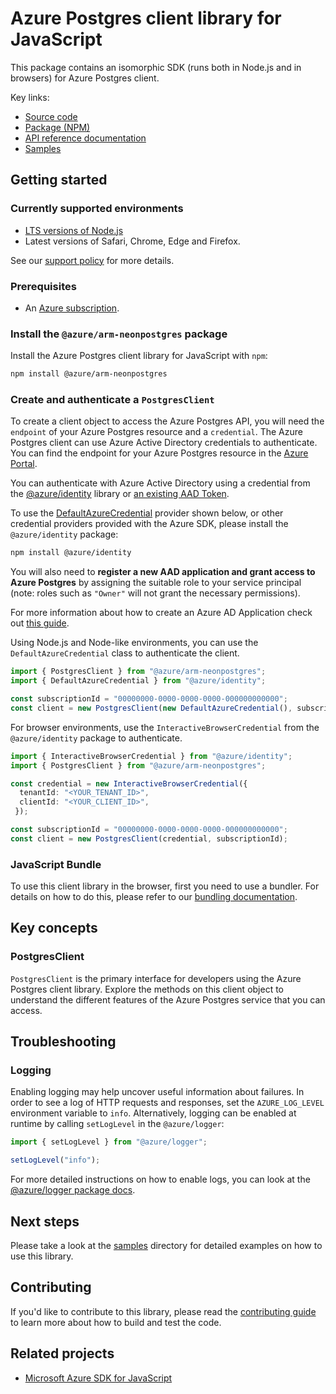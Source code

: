 # Azure Postgres client library for JavaScript

This package contains an isomorphic SDK (runs both in Node.js and in browsers) for Azure Postgres client.



Key links:

- [Source code](https://github.com/Azure/azure-sdk-for-js/tree/main/sdk/neonpostgres/arm-neonpostgres)
- [Package (NPM)](https://www.npmjs.com/package/@azure/arm-neonpostgres)
- [API reference documentation](https://learn.microsoft.com/javascript/api/@azure/arm-neonpostgres?view=azure-node-preview)
- [Samples](https://github.com/Azure/azure-sdk-for-js/tree/main/sdk/neonpostgres/arm-neonpostgres/samples)

## Getting started

### Currently supported environments

- [LTS versions of Node.js](https://github.com/nodejs/release#release-schedule)
- Latest versions of Safari, Chrome, Edge and Firefox.

See our [support policy](https://github.com/Azure/azure-sdk-for-js/blob/main/SUPPORT.md) for more details.

### Prerequisites

- An [Azure subscription][azure_sub].

### Install the `@azure/arm-neonpostgres` package

Install the Azure Postgres client library for JavaScript with `npm`:

```bash
npm install @azure/arm-neonpostgres
```

### Create and authenticate a `PostgresClient`

To create a client object to access the Azure Postgres API, you will need the `endpoint` of your Azure Postgres resource and a `credential`. The Azure Postgres client can use Azure Active Directory credentials to authenticate.
You can find the endpoint for your Azure Postgres resource in the [Azure Portal][azure_portal].

You can authenticate with Azure Active Directory using a credential from the [@azure/identity][azure_identity] library or [an existing AAD Token](https://github.com/Azure/azure-sdk-for-js/blob/master/sdk/identity/identity/samples/AzureIdentityExamples.md#authenticating-with-a-pre-fetched-access-token).

To use the [DefaultAzureCredential][defaultazurecredential] provider shown below, or other credential providers provided with the Azure SDK, please install the `@azure/identity` package:

```bash
npm install @azure/identity
```

You will also need to **register a new AAD application and grant access to Azure Postgres** by assigning the suitable role to your service principal (note: roles such as `"Owner"` will not grant the necessary permissions).

For more information about how to create an Azure AD Application check out [this guide](https://learn.microsoft.com/azure/active-directory/develop/howto-create-service-principal-portal).

Using Node.js and Node-like environments, you can use the `DefaultAzureCredential` class to authenticate the client.

```ts 
import { PostgresClient } from "@azure/arm-neonpostgres";
import { DefaultAzureCredential } from "@azure/identity";

const subscriptionId = "00000000-0000-0000-0000-000000000000";
const client = new PostgresClient(new DefaultAzureCredential(), subscriptionId);
```

For browser environments, use the `InteractiveBrowserCredential` from the `@azure/identity` package to authenticate.

```ts 
import { InteractiveBrowserCredential } from "@azure/identity";
import { PostgresClient } from "@azure/arm-neonpostgres";

const credential = new InteractiveBrowserCredential({
  tenantId: "<YOUR_TENANT_ID>",
  clientId: "<YOUR_CLIENT_ID>",
 });

const subscriptionId = "00000000-0000-0000-0000-000000000000";
const client = new PostgresClient(credential, subscriptionId);
```


### JavaScript Bundle
To use this client library in the browser, first you need to use a bundler. For details on how to do this, please refer to our [bundling documentation](https://aka.ms/AzureSDKBundling).

## Key concepts

### PostgresClient

`PostgresClient` is the primary interface for developers using the Azure Postgres client library. Explore the methods on this client object to understand the different features of the Azure Postgres service that you can access.

## Troubleshooting

### Logging

Enabling logging may help uncover useful information about failures. In order to see a log of HTTP requests and responses, set the `AZURE_LOG_LEVEL` environment variable to `info`. Alternatively, logging can be enabled at runtime by calling `setLogLevel` in the `@azure/logger`:

```ts 
import { setLogLevel } from "@azure/logger";

setLogLevel("info");
```

For more detailed instructions on how to enable logs, you can look at the [@azure/logger package docs](https://github.com/Azure/azure-sdk-for-js/tree/main/sdk/core/logger).

## Next steps

Please take a look at the [samples](https://github.com/Azure/azure-sdk-for-js/tree/main/sdk/neonpostgres/arm-neonpostgres/samples) directory for detailed examples on how to use this library.

## Contributing

If you'd like to contribute to this library, please read the [contributing guide](https://github.com/Azure/azure-sdk-for-js/blob/main/CONTRIBUTING.md) to learn more about how to build and test the code.

## Related projects

- [Microsoft Azure SDK for JavaScript](https://github.com/Azure/azure-sdk-for-js)

[azure_sub]: https://azure.microsoft.com/free/
[azure_portal]: https://portal.azure.com
[azure_identity]: https://github.com/Azure/azure-sdk-for-js/tree/main/sdk/identity/identity
[defaultazurecredential]: https://github.com/Azure/azure-sdk-for-js/tree/main/sdk/identity/identity#defaultazurecredential
